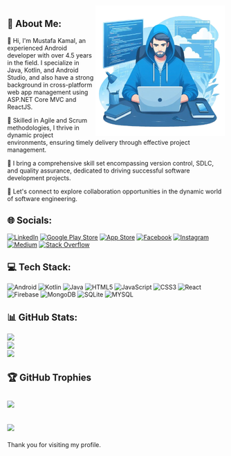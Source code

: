
<img align="right" alt="Coding" width="300" src="https://raw.githubusercontent.com/mustafakamal88/mustafakamal88/main/images/vector.png"/>

## 💫 About Me: 
👋 Hi, I'm Mustafa Kamal, an experienced Android developer with over 4.5 years in the field. I specialize in Java, Kotlin, and Android Studio, and also have a strong background in cross-platform web app management using ASP.NET Core MVC and ReactJS.

🚀 Skilled in Agile and Scrum methodologies, I thrive in dynamic project environments, ensuring timely delivery through effective project management.

🤝 I bring a comprehensive skill set encompassing version control, SDLC, and quality assurance, dedicated to driving successful software development projects.

🌱 Let's connect to explore collaboration opportunities in the dynamic world of software engineering.


## 🌐 Socials:
[![LinkedIn](https://img.shields.io/badge/LinkedIn-%230077B5.svg?logo=linkedin&logoColor=white)](https://linkedin.com/in/mksadaat) [![Google Play Store](https://img.shields.io/badge/PlayStore-%23FFFFFFFF.svg?logo=google-play&logoColor=black)](https://play.google.com/store/apps/developer?id=YOUR+ID) [![App Store](https://img.shields.io/badge/AppStore-%23FFFFFFFF.svg?logo=app-store&logoColor=black)](https://play.google.com/store/apps/developer?id=YOUR+ID) [![Facebook](https://img.shields.io/badge/Facebook-1877F2?logo=facebook&logoColor=white)](https://facebook.com/) [![Instagram](https://img.shields.io/badge/Instagram-%23E4405F.svg?logo=Instagram&logoColor=white)](https://instagram.com/its_mustafakamal_) [![Medium](https://img.shields.io/badge/Medium-%23FF000000.svg?logo=Medium&logoColor=white)](https://medium.com/@m.sadaat88) [![Stack Overflow](https://img.shields.io/badge/-Stackoverflow-FE7A16?logo=stack-overflow&logoColor=white)](https://stackoverflow.com/users/11336765/m-k)

## 💻 Tech Stack:
![Android](https://img.shields.io/badge/android-%23000.svg?style=for-the-badge&logo=android&logoColor=white) ![Kotlin](https://img.shields.io/badge/kotlin-%237F52FF.svg?style=for-the-badge&logo=kotlin&logoColor=white) ![Java](https://img.shields.io/badge/java-%23ED8B00.svg?style=for-the-badge&logo=openjdk&logoColor=white) ![HTML5](https://img.shields.io/badge/html5-%23E34F26.svg?style=for-the-badge&logo=html5&logoColor=white) ![JavaScript](https://img.shields.io/badge/javascript-%23323330.svg?style=for-the-badge&logo=javascript&logoColor=%23F7DF1E) ![CSS3](https://img.shields.io/badge/css3-%231572B6.svg?style=for-the-badge&logo=css3&logoColor=white) ![React](https://img.shields.io/badge/react-%2320232a.svg?style=for-the-badge&logo=react&logoColor=%2361DAFB) ![Firebase](https://img.shields.io/badge/Firebase-039BE5?style=for-the-badge&logo=Firebase&logoColor=white) ![MongoDB](https://img.shields.io/badge/MongoDB-%234ea94b.svg?style=for-the-badge&logo=mongodb&logoColor=white) ![SQLite](https://img.shields.io/badge/sqlite-%2307405e.svg?style=for-the-badge&logo=sqlite&logoColor=white) ![MYSQL](https://img.shields.io/badge/mysql-%23ED8B00.svg?style=for-the-badge&logo=mysql&logoColor=white) 
## 📊 GitHub Stats:
![](https://github-readme-stats.vercel.app/api?username=mustafakamal88&theme=dark&hide_border=false&include_all_commits=false&count_private=false)<br/>
![](https://github-readme-streak-stats.herokuapp.com/?user=mustafakamal88&theme=dark&hide_border=false)<br/>
![](https://github-readme-stats.vercel.app/api/top-langs/?username=mustafakamal88&theme=dark&hide_border=false&include_all_commits=false&count_private=false&layout=compact)

## 🏆 GitHub Trophies
![](https://github-profile-trophy.vercel.app/?username=mustafakamal88&theme=radical&no-frame=false&no-bg=true&margin-w=4)
---
[![](https://visitcount.itsvg.in/api?id=mustafakamal88&icon=0&color=0)](https://visitcount.itsvg.in)
---
Thank you for visiting my profile.



